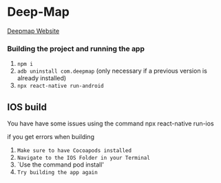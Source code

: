 # Deep-Map

[Deepmap Website](https://github.com/djryancarson/Deep-Map)



### Building the project and running the app

1. `npm i`
2. `adb uninstall com.deepmap` (only necessary if a previous version is already installed)
3. `npx react-native run-android`


## IOS build

You have have some issues using the command npx react-native run-ios

if you get errors when building 
 1. `Make sure to have Cocoapods installed`
 2. `Navigate to the IOS Folder in your Terminal`
 3. `Use the command pod install'
 4. `Try building the app again`

